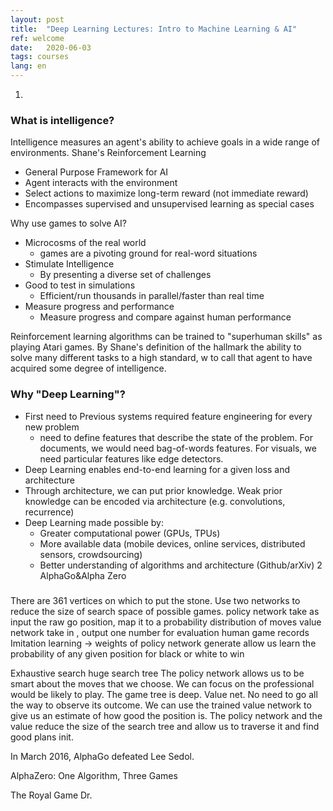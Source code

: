 ```yaml
---
layout: post
title:  "Deep Learning Lectures: Intro to Machine Learning & AI"
ref: welcome
date:   2020-06-03
tags: courses
lang: en
---
```


1. 
### What is intelligence?
Intelligence measures an agent's ability to achieve goals in a wide range of environments.
Shane's 
Reinforcement Learning
- General Purpose Framework for AI
- Agent interacts with the environment
- Select actions to maximize long-term reward (not immediate reward)
- Encompasses supervised and unsupervised learning as special cases

Why use games to solve AI?
- Microcosms of the real world
    - games are a pivoting ground for real-word situations
- Stimulate Intelligence
    - By presenting a diverse set of challenges
- Good to test in simulations
    - Efficient/run thousands in parallel/faster than real time
- Measure progress and performance
    - Measure progress and compare against human performance 

Reinforcement learning algorithms can be trained to "superhuman skills" as playing Atari games.
By Shane's definition of the hallmark  the ability to solve many different tasks to a high standard, w to call that agent to have acquired some degree of intelligence.

### Why "Deep Learning"?
- First need to Previous systems required feature engineering for every new problem
    - need to define features that describe the state of the problem. For documents, we would need bag-of-words features. For visuals, we need particular features like edge detectors.
- Deep Learning enables end-to-end learning for a given loss and architecture
- Through architecture, we can put prior knowledge. Weak prior knowledge can be encoded via architecture (e.g. convolutions, recurrence)
- Deep Learning made possible by:
    - Greater computational power (GPUs, TPUs)
    - More available data (mobile devices, online services, distributed sensors, crowdsourcing)
    - Better understanding of algorithms and architecture (Github/arXiv)
2 AlphaGo&Alpha Zero

###
There are 361 vertices on which to put the stone.
Use two networks to reduce the size of search space of possible games.
policy network take as input the raw go position, map it to a probability distribution of moves
value network take in , output one number for evaluation
human game records
Imitation learning -> weights of policy network
generate allow us
learn the probability of any given position for black or white to win

Exhaustive search huge search tree
The policy network allows us to be smart about the moves that we choose. We can focus on the professional would be likely to play.
The game tree is deep.
Value net. No need to go all the way to observe its outcome. We can use the trained value network to give us an estimate of how good the position is.
The policy network and the value reduce the size of the search tree and allow us to traverse it and find good plans init.

In March 2016, AlphaGo defeated Lee Sedol.

AlphaZero: One Algorithm, Three Games

The Royal Game
Dr.
